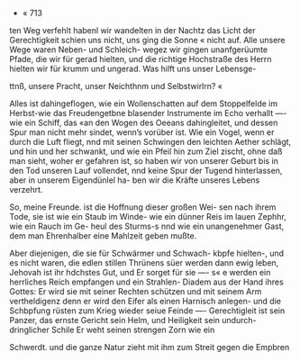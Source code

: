 - « 713

ten Weg verfehlt habenl wir wandelten in der Nachtz das
Licht der Gerechtigkeit schien uns nicht, uns ging die Sonne «
nicht auf. Alle unsere Wege waren Neben- und Schleich-
wegez wir gingen unanfgerüumte Pfade, die wir für gerad
hielten, und die richtige Hochstraße des Herrn hielten wir
für krumm und ungerad. Was hilft uns unser Lebensge-

ttnß, unsere Pracht, unser Neichthnm und Selbstwirlrn? «

Alles ist dahingeflogen, wie ein Wollenschatten auf dem
Stoppelfelde im Herbst-wie das Freudengetbne blasender
Instrumente im Echo verhallt —- wie ein Schiff, das «an
den Wogen des Oeeans dahingleitet, und dessen Spur man
nicht mehr sindet, wenn’s vorüber ist. Wie ein Vogel,
wenn er durch die Luft fliegt, nnd mit seinen Schwingen
den leichten Aether schlägt, und hin und her schwankt, und
wie ein Pfeil hin zum Ziel zischt, ohne daß man sieht,
woher er gefahren ist, so haben wir von unserer Geburt
bis in den Tod unseren Lauf vollendet, nnd keine Spur
der Tugend hinterlassen, aber in unserem Eigendünlel ha-
ben wir die Kräfte unseres Lebens verzehrt.

So, meine Freunde. ist die Hoffnung dieser großen Wei-
sen nach ihrem Tode, sie ist wie ein Staub im Winde- wie
ein dünner Reis im lauen Zephhr, wie ein Rauch im Ge-
heul des Sturms-s nnd wie ein unangenehmer Gast, dem
man Ehrenhalber eine Mahlzeit geben mußte.

Aber diejenigen, die sie für Schwärmer und Schwach-
kbpfe hielten-, und es nicht waren, die edlen stillen Thrünens
süer werden dann ewig leben, Jehovah ist ihr hdchstes
Gut, und Er sorget für sie —- s« e werden ein herrliches
Reich empfangen und ein Strahlen- Diadem aus der Hand
ihres Gottes: Er wird sie mit seiner Rechten schützen und
mit seinem Arm vertheldigenz denn er wird den Eifer als
einen Harnisch anlegen- und die Schbpfung rüsten zum
Krieg wieder seiue Feinde —- Gerechtigleit ist sein Panzer,
das ernste Gericht sein Helm, und Heiligkeit sein undurch-
dringlicher Schile Er weht seinen strengen Zorn wie ein

Schwerdt. und die ganze Natur zieht mit ihm zum Streit
gegen die Empbren

